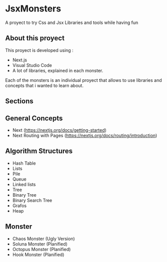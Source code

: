 # JsxMonsters
A proyect to try Css and Jsx Libraries and tools while having fun

## About this proyect
This proyect is developed using :
 * Next.js
 * Visual Studio Code
 * A lot of libraries, explained in each monster.

Each of the monsters is an individual proyect that allows to use libraries and concepts that i wanted to learn about.

## Sections

## General Concepts
* Next (https://nextjs.org/docs/getting-started)
* Next Routing with Pages (https://nextjs.org/docs/routing/introduction)

## Algorithm Structures
* Hash Table
* Lists 
* Pile 
* Queue
* Linked lists
* Tree
* Binary Tree
* Binary Search Tree
* Grafos
* Heap 

## Monster
* Chaos Monster (Ugly Version)
* Soluna Monster (Planified)
* Octopus Monster (Planified)
* Hook Monster (Planified)


<!-- 
Remember the npms :

Font Awesome
npm i --save @fortawesome/fontawesome-svg-core 

npm i --save @fortawesome/free-solid-svg-icons
npm i --save @fortawesome/free-regular-svg-icons

npm i --save @fortawesome/react-fontawesome@latest

npm i copy-to-clipboard
-->